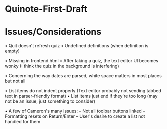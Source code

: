 # Quinote-First-Draft


# Issues/Considerations

• Quit doesn't refresh quiz
• Undefined definitions (when definition is empty)


• Missing </div> in frontend.html
• After taking a quiz, the text editor UI becomes wonky (I think the quiz in the background is interfering)

• Concerning the way dates are parsed, white space matters in most places but not all

• List items do not indent properly (Text editor probably not sending tabbed text in parser-friendly format)
• List items just end if they're too long (may not be an issue, just something to consider)

• A few of Cameron's many issues:
    – Not all toolbar buttons linked
    – Formatting resets on Return/Enter
    – User's desire to create a list not handled for them
